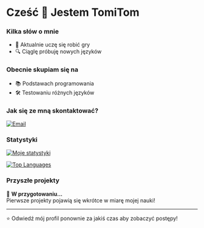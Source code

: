 # Cześć 👋 Jestem TomiTom


### Kilka słów o mnie
- 🌱 Aktualnie uczę się robić gry
- 🔍 Ciąglę próbuję nowych języków

### Obecnie skupiam się na
- 📚 Podstawach programowania
- 🛠️ Testowaniu różnych języków

### Jak się ze mną skontaktować?
[![Email](https://img.shields.io/badge/Gmail-D14836?style=for-the-badge&logo=gmail&logoColor=white)](mailto:tomitom.kontakt@gmail.com)

### Statystyki
[![Moje statystyki](https://github-readme-stats.vercel.app/api?username=devtomitom&show_icons=true&theme=dark)](https://github.com/devtomitom)

[![Top Languages](https://github-readme-stats.vercel.app/api/top-langs/?username=devtomitom&layout=compact&theme=dark)](https://github.com/devtomitom)

### Przyszłe projekty
🔄 **W przygotowaniu...**  
Pierwsze projekty pojawią się wkrótce w miarę mojej nauki!

---

⭐ Odwiedź mój profil ponownie za jakiś czas aby zobaczyć postępy!
